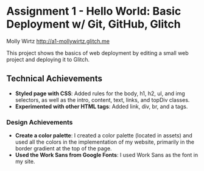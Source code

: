 Assignment 1 - Hello World: Basic Deployment w/ Git, GitHub, Glitch
===
Molly Wirtz
http://a1-mollywirtz.glitch.me 

This project shows the basics of web deployment by editing a small web project and deploying it to Glitch. 

## Technical Achievements
- **Styled page with CSS**: Added rules for the body, h1, h2, ul, and img selectors, as well as the intro, content, text, links, and topDiv classes. 
- **Experimented with other HTML tags**: Added link, div, br, and a tags.   

### Design Achievements
- **Create a color palette**: I created a color palette (located in assets) and used all the colors in the implementation of my website, primarily in the border gradient at the top of the page.
- **Used the Work Sans from Google Fonts**: I used Work Sans as the font in my site.


